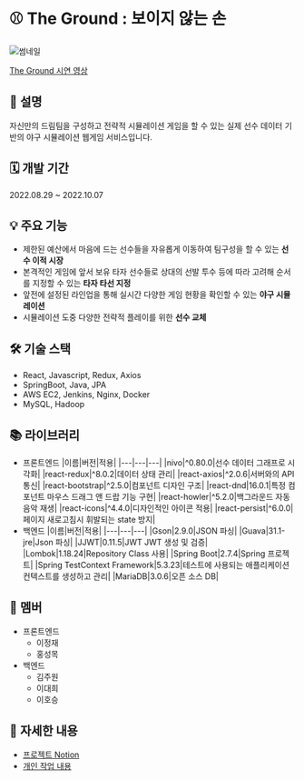 # ⚾ The Ground : 보이지 않는 손

![썸네일](https://user-images.githubusercontent.com/95673624/231113023-9f83d85f-a69b-41c9-a5c1-b85f4078c355.png)

[The Ground 시연 영상](https://www.youtube.com/watch?v=XgXxU2CsRJM)

## 📜 설명

자신만의 드림팀을 구성하고 전략적 시뮬레이션 게임을 할 수 있는 실제 선수 데이터 기반의 야구 시뮬레이션 웹게임 서비스입니다.

## 🗓️ 개발 기간

2022.08.29 ~ 2022.10.07

## 💡 주요 기능
- 제한된 예산에서 마음에 드는 선수들을 자유롭게 이동하여 팀구성을 할 수 있는 **선수 이적 시장**
- 본격적인 게임에 앞서 보유 타자 선수들로 상대의 선발 투수 등에 따라 고려해 순서를 지정할 수 있는 **타자 타선 지정**
- 앞전에 설정된 라인업을 통해 실시간 다양한 게임 현황을 확인할 수 있는 **야구 시뮬레이션**
- 시뮬레이션 도중 다양한 전략적 플레이를 위한 **선수 교체**

## 🛠️ 기술 스택

- React, Javascript, Redux, Axios
- SpringBoot, Java, JPA
- AWS EC2, Jenkins, Nginx, Docker
- MySQL, Hadoop

## 📚 라이브러리

- 프론트엔드
    |이름|버전|적용|
    |---|---|---|
    |nivo|^0.80.0|선수 데이터 그래프로 시각화|
    |react-redux|^8.0.2|데이터 상태 관리|
    |react-axios|^2.0.6|서버와의 API 통신|
    |react-bootstrap|^2.5.0|컴포넌트 디자인 구조|
    |react-dnd|16.0.1|특정 컴포넌트 마우스 드래그 앤 드랍 기능 구현|
    |react-howler|^5.2.0|백그라운드 자동 음악 재생|
    |react-icons|^4.4.0|디자인적인 아이콘 적용|
    |react-persist|^6.0.0|페이지 새로고침시 휘발되는 state 방지|
- 백엔드
    |이름|버전|적용|
    |---|---|---|
    |Gson|2.9.0|JSON 파싱|
    |Guava|31.1-jre|Json 파싱|
    |JJWT|0.11.5|JWT JWT 생성 및 검증|
    |Lombok|1.18.24|Repository Class 사용|
    |Spring Boot|2.7.4|Spring 프로젝트|
    |Spring TestContext Framework|5.3.23|테스트에 사용되는 애플리케이션 컨텍스트를 생성하고 관리|
    |MariaDB|3.0.6|오픈 소스 DB|

## 👥 멤버

- 프론트엔드
    - 이정재
    - 홍성목
- 백엔드
    - 김주원
    - 이대희
    - 이호승


## **🔗 자세한 내용**

- [프로젝트 Notion](https://gaudy-veil-46f.notion.site/The-Ground-a21accf657914deda3c494fbaa347cb1)
- [개인 작업 내용](https://github.com/Mosquito0076/The-Ground-Remind)
